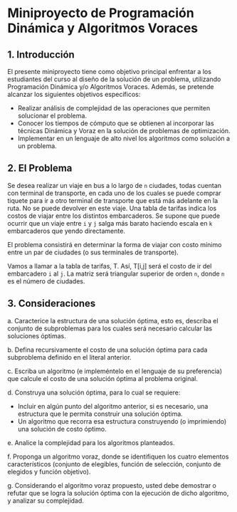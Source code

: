 # Miniproyecto de Programación Dinámica y Algoritmos Voraces

## 1. Introducción
El presente miniproyecto tiene como objetivo principal enfrentar a los estudiantes del curso al diseño de la solución de un problema, utilizando Programación Dinámica y/o Algoritmos Voraces. Además, se pretende alcanzar los siguientes objetivos específicos:

- Realizar análisis de complejidad de las operaciones que permiten solucionar el problema.
- Conocer los tiempos de cómputo que se obtienen al incorporar las técnicas Dinámica y Voraz en la solución de problemas de optimización.
- Implementar en un lenguaje de alto nivel los algoritmos como solución a un problema.

## 2. El Problema
Se desea realizar un viaje en bus a lo largo de `n` ciudades, todas cuentan con terminal de transporte, en cada uno de los cuales se puede comprar tiquete para ir a otro terminal de transporte que está más adelante en la ruta. No se puede devolver en este viaje. Una tabla de tarifas indica los costos de viajar entre los distintos embarcaderos. Se supone que puede ocurrir que un viaje entre `i` y `j` salga más barato haciendo escala en `k` embarcaderos que yendo directamente.

El problema consistirá en determinar la forma de viajar con costo mínimo entre un par de ciudades (o sus terminales de transporte).

Vamos a llamar a la tabla de tarifas, T. Así, T[i,j] será el costo de ir del embarcadero `i` al `j`. La matriz será triangular superior de orden `n`, donde `n` es el número de ciudades.

## 3. Consideraciones
a. Caracterice la estructura de una solución óptima, esto es, describa el conjunto de subproblemas para los cuales será necesario calcular las soluciones óptimas.

b. Defina recursivamente el costo de una solución óptima para cada subproblema definido en el literal anterior.

c. Escriba un algoritmo (e impleméntelo en el lenguaje de su preferencia) que calcule el costo de una solución óptima al problema original.

d. Construya una solución óptima, para lo cual se requiere:

- Incluir en algún punto del algoritmo anterior, si es necesario, una estructura que le permita construir una solución óptima.
- Un algoritmo que recorra esa estructura construyendo (o imprimiendo) una solución de costo óptimo.

e. Analice la complejidad para los algoritmos planteados.

f. Proponga un algoritmo voraz, donde se identifiquen los cuatro elementos característicos (conjunto de elegibles, función de selección, conjunto de elegidos y función objetivo).

g. Considerando el algoritmo voraz propuesto, usted debe demostrar o refutar que se logra la solución óptima con la ejecución de dicho algoritmo, y analizar su complejidad.